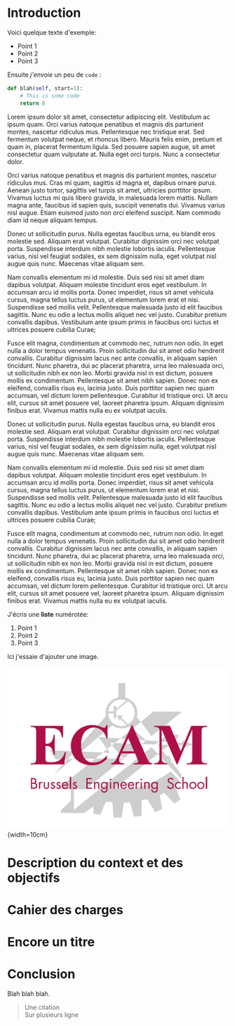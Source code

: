 # Introduction

Voici quelque texte d'exemple:

* Point 1
* Point 2
* Point 3

Ensuite *j'envoie* un peu de `code` :

```python
def blah(self, start=1):
    # This is some code
    return 0
```


Lorem ipsum dolor sit amet, consectetur adipiscing elit. Vestibulum ac
ipsum quam. Orci varius natoque penatibus et magnis dis parturient
montes, nascetur ridiculus mus. Pellentesque nec tristique erat. Sed
fermentum volutpat neque, et rhoncus libero. Mauris felis enim, pretium
et quam in, placerat fermentum ligula. Sed posuere sapien augue, sit
amet consectetur quam vulputate at. Nulla eget orci turpis. Nunc a
consectetur dolor.

Orci varius natoque penatibus et magnis dis parturient montes, nascetur
ridiculus mus. Cras mi quam, sagittis id magna et, dapibus ornare purus.
Aenean justo tortor, sagittis vel turpis sit amet, ultricies porttitor
ipsum. Vivamus luctus mi quis libero gravida, in malesuada lorem mattis.
Nullam magna ante, faucibus id sapien quis, suscipit venenatis dui.
Vivamus varius nisl augue. Etiam euismod justo non orci eleifend
suscipit. Nam commodo diam id neque aliquam tempus.

Donec ut sollicitudin purus. Nulla egestas faucibus urna, eu blandit
eros molestie sed. Aliquam erat volutpat. Curabitur dignissim orci nec
volutpat porta. Suspendisse interdum nibh molestie lobortis iaculis.
Pellentesque varius, nisl vel feugiat sodales, ex sem dignissim nulla,
eget volutpat nisl augue quis nunc. Maecenas vitae aliquam sem.

Nam convallis elementum mi id molestie. Duis sed nisi sit amet diam
dapibus volutpat. Aliquam molestie tincidunt eros eget vestibulum. In
accumsan arcu id mollis porta. Donec imperdiet, risus sit amet vehicula
cursus, magna tellus luctus purus, ut elementum lorem erat et nisi.
Suspendisse sed mollis velit. Pellentesque malesuada justo id elit
faucibus sagittis. Nunc eu odio a lectus mollis aliquet nec vel justo.
Curabitur pretium convallis dapibus. Vestibulum ante ipsum primis in
faucibus orci luctus et ultrices posuere cubilia Curae;

Fusce elit magna, condimentum at commodo nec, rutrum non odio. In eget
nulla a dolor tempus venenatis. Proin sollicitudin dui sit amet odio
hendrerit convallis. Curabitur dignissim lacus nec ante convallis, in
aliquam sapien tincidunt. Nunc pharetra, dui ac placerat pharetra, urna
leo malesuada orci, ut sollicitudin nibh ex non leo. Morbi gravida nisl
in est dictum, posuere mollis ex condimentum. Pellentesque sit amet nibh
sapien. Donec non ex eleifend, convallis risus eu, lacinia justo. Duis
porttitor sapien nec quam accumsan, vel dictum lorem pellentesque.
Curabitur id tristique orci. Ut arcu elit, cursus sit amet posuere vel,
laoreet pharetra ipsum. Aliquam dignissim finibus erat. Vivamus mattis
nulla eu ex volutpat iaculis.  

Donec ut sollicitudin purus. Nulla egestas faucibus urna, eu blandit
eros molestie sed. Aliquam erat volutpat. Curabitur dignissim orci nec
volutpat porta. Suspendisse interdum nibh molestie lobortis iaculis.
Pellentesque varius, nisl vel feugiat sodales, ex sem dignissim nulla,
eget volutpat nisl augue quis nunc. Maecenas vitae aliquam sem.

Nam convallis elementum mi id molestie. Duis sed nisi sit amet diam
dapibus volutpat. Aliquam molestie tincidunt eros eget vestibulum. In
accumsan arcu id mollis porta. Donec imperdiet, risus sit amet vehicula
cursus, magna tellus luctus purus, ut elementum lorem erat et nisi.
Suspendisse sed mollis velit. Pellentesque malesuada justo id elit
faucibus sagittis. Nunc eu odio a lectus mollis aliquet nec vel justo.
Curabitur pretium convallis dapibus. Vestibulum ante ipsum primis in
faucibus orci luctus et ultrices posuere cubilia Curae;

Fusce elit magna, condimentum at commodo nec, rutrum non odio. In eget
nulla a dolor tempus venenatis. Proin sollicitudin dui sit amet odio
hendrerit convallis. Curabitur dignissim lacus nec ante convallis, in
aliquam sapien tincidunt. Nunc pharetra, dui ac placerat pharetra, urna
leo malesuada orci, ut sollicitudin nibh ex non leo. Morbi gravida nisl
in est dictum, posuere mollis ex condimentum. Pellentesque sit amet nibh
sapien. Donec non ex eleifend, convallis risus eu, lacinia justo. Duis
porttitor sapien nec quam accumsan, vel dictum lorem pellentesque.
Curabitur id tristique orci. Ut arcu elit, cursus sit amet posuere vel,
laoreet pharetra ipsum. Aliquam dignissim finibus erat. Vivamus mattis
nulla eu ex volutpat iaculis.  

J'écris une **liste** numérotée:

1. Point 1
1. Point 2
1. Point 3

Ici j'essaie d'ajouter une image.

![C'est le logo de l'ECAM](images/ecam_logo.png){width=10cm}



# Description du context et des objectifs

# Cahier des charges

# Encore un titre

# Conclusion

Blah blah blah.

> Une citation\
> Sur plusieurs ligne

